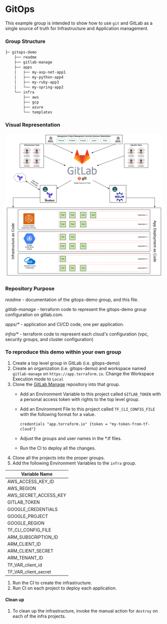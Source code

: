 # GitOps

This example group is intended to show how to use `git` and GitLab as a single 
source of truth for Infrastructure and Application management.

### Group Structure
```
├─ gitops-demo
    ├── readme
    ├── gitlab-manage
    ├── apps
    │   ├── my-asp-net-app1
    │   ├── my-python-app4
    │   ├── my-ruby-app3
    │   └── my-spring-app2
    └── infra
        ├── aws
        ├── gcp
        ├── azure
        └── templates
```

### Visual Representation
![GitOps-Demo.svg](GitOps-Demo.svg)

### Repository Purpose

*readme* - documentation of the gitops-demo group, and this file.

*gitlab-manage* - terraform code to represent the gitops-demo group configuration on gitlab.com.

*apps/\** - application and CI/CD code, one per application.

*infra/\** - terraform code to represent each cloud's configuration (vpc, security groups, and cluster configuration)



### To reproduce this demo within your own group
1. Create a top level group in GitLab (i.e. gitops-demo)
1. Create an organization (i.e. gitops-demo) and workspace named `gitlab-manage` on `https://app.terraform.io`. Change the Workspace Execution mode to `Local`
1. Clone the [GitLab Manage](https://gitlab.com/gitops-demo/gitlab-manage) repository into that group.
    * Add an Environment Variable to this project called `GITLAB_TOKEN` with a personal access token with rights to the top level group.
    * Add an Environment File to this project called `TF_CLI_CONFIG_FILE` with the following format for a value.
        ```
        credentials "app.terraform.io" {token = "my-token-from-tf-cloud"}
        ```

    * Adjust the groups and user names in the *.tf files.
    * Run the CI to deploy all the changes.
1. Clone all the projects into the proper groups.
1. Add the following Environment Variables to the `infra` group.

| Variable Name | 
| ------ | 
| AWS_ACCESS_KEY_ID | 
| AWS_REGION | 
| AWS_SECRET_ACCESS_KEY |
| GITLAB_TOKEN |
| GOOGLE_CREDENTIALS |
| GOOGLE_PROJECT |
| GOOGLE_REGION |
| TF_CLI_CONFIG_FILE |
| ARM_SUBSCRIPTION_ID |
| ARM_CLIENT_ID |
| ARM_CLIENT_SECRET |
| ARM_TENANT_ID |
| TF_VAR_client_id |
| TF_VAR_client_secret |

1. Run the CI to create the infrastructure.
1. Run CI on each project to deploy each application.

#### Clean up
1. To clean up the infrastructure, invoke the manual action for `destroy` on each of the infra projects.

